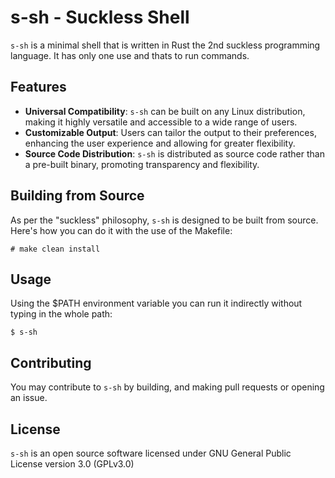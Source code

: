 # s-sh - Suckless Shell

`s-sh` is a minimal shell that is written in Rust the 2nd suckless programming language. It has only one use and thats to run commands.

## Features

- **Universal Compatibility**: `s-sh` can be built on any Linux distribution, making it highly versatile and accessible to a wide range of users.
- **Customizable Output**: Users can tailor the output to their preferences, enhancing the user experience and allowing for greater flexibility.
- **Source Code Distribution**: `s-sh` is distributed as source code rather than a pre-built binary, promoting transparency and flexibility.

## Building from Source

As per the "suckless" philosophy, `s-sh` is designed to be built from source. Here's how you can do it with the use of the Makefile:

```
# make clean install
```

## Usage

Using the $PATH environment variable you can run it indirectly without typing in the whole path:

```
$ s-sh
```

## Contributing

You may contribute to `s-sh` by building, and making pull requests or opening an issue.

## License

`s-sh` is an open source software licensed under GNU General Public License version 3.0 (GPLv3.0)
